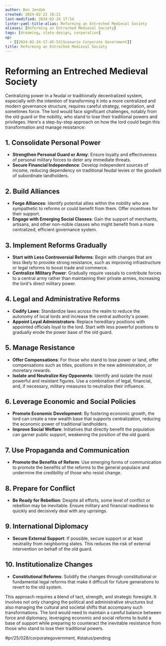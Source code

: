 ```yaml
---
author: Ben Jendyk
created: 2024-02-22 18:21
last-modified: 2024-02-24 17:54
linter-yaml-title-alias: Reforming an Entreched Medieval Society
aliases: [Reforming an Entreched Medieval Society]
tags: [dreaming, state-design, corporation]
up:
  - [[2024-02-24-17-45-53|Scenario Corporate Government]]
title: Reforming an Entreched Medieval Society
---
```


# Reforming an Entreched Medieval Society

Centralizing power in a feudal or traditionally decentralized system, especially with the intention of transforming it into a more centralized and modern governance structure, requires careful strategy, negotiation, and sometimes force. The lord would face significant challenges, notably from the old guard or the nobility, who stand to lose their traditional powers and privileges. Here's a step-by-step approach on how the lord could begin this transformation and manage resistance:

## 1. Consolidate Personal Power

- **Strengthen Personal Guard or Army**: Ensure loyalty and effectiveness of personal military forces to deter any immediate threats.
- **Secure Financial Independence**: Develop independent sources of income, reducing dependency on traditional feudal levies or the goodwill of subordinate landholders.

## 2. Build Alliances

- **Forge Alliances**: Identify potential allies within the nobility who are sympathetic to reforms or could benefit from them. Offer incentives for their support.
- **Engage with Emerging Social Classes**: Gain the support of merchants, artisans, and other non-noble classes who might benefit from a more centralized, efficient governance system.

## 3. Implement Reforms Gradually

- **Start with Less Controversial Reforms**: Begin with changes that are less likely to provoke strong resistance, such as improving infrastructure or legal reforms to boost trade and commerce.
- **Centralize Military Power**: Gradually require vassals to contribute forces to a central army rather than maintaining their private armies, increasing the lord's direct military power.

## 4. Legal and Administrative Reforms

- **Codify Laws**: Standardize laws across the realm to reduce the autonomy of local lords and increase the central authority's power.
- **Appoint Loyal Administrators**: Replace hereditary positions with appointed officials loyal to the lord. Start with less powerful positions to gradually erode the power base of the old guard.

## 5. Manage Resistance

- **Offer Compensations**: For those who stand to lose power or land, offer compensations such as titles, positions in the new administration, or monetary rewards.
- **Isolate and Neutralize Key Opponents**: Identify and isolate the most powerful and resistant figures. Use a combination of legal, financial, and, if necessary, military measures to neutralize their influence.

## 6. Leverage Economic and Social Policies

- **Promote Economic Development**: By fostering economic growth, the lord can create a new wealth base that supports centralization, reducing the economic power of traditional landholders.
- **Improve Social Welfare**: Initiatives that directly benefit the population can garner public support, weakening the position of the old guard.

## 7. Use Propaganda and Communication

- **Promote the Benefits of Reform**: Use emerging forms of communication to promote the benefits of the reforms to the general populace and undermine the credibility of those who resist change.

## 8. Prepare for Conflict

- **Be Ready for Rebellion**: Despite all efforts, some level of conflict or rebellion may be inevitable. Ensure military and financial readiness to quickly and decisively deal with any uprisings.

## 9. International Diplomacy

- **Secure External Support**: If possible, secure support or at least neutrality from neighboring states. This reduces the risk of external intervention on behalf of the old guard.

## 10. Institutionalize Changes

- **Constitutional Reforms**: Solidify the changes through constitutional or fundamental legal reforms that make it difficult for future generations to revert to the old system.

This approach requires a blend of tact, strength, and strategic foresight. It involves not only changing the political and administrative structures but also managing the cultural and societal shifts that accompany such transformations. The lord would need to maintain a careful balance between force and diplomacy, leveraging economic and social reforms to build a base of support while preparing to counteract the inevitable resistance from those who stand to lose their traditional powers.


#pr/25/028/corporategovernment, #status/pending